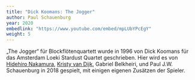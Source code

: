 ```yaml
---
title: "Dick Koomans: The Jogger"
author: Paul Schauenburg
year: 2020
embedlink: "https://www.youtube.com/embed/mpLUbYPcEgY"
weight: 5
---
```

„The Jogger“ für Blockflötenquartett wurde in 1996 von Dick Koomans für das Amsterdam Loeki Stardust Quartet geschrieben. Hier wird es von [Hidehiro Nakamura](https://hidehiro-recorder.wixsite.com/hidehiro-recorder), [Kristy van Dijk](https://www.kristyvandijk.com), Gabriel Belkheiri, und Paul J.W. Schauenburg in 2018 gespielt, mit einigen eigenen Zusätzen der Spieler.
